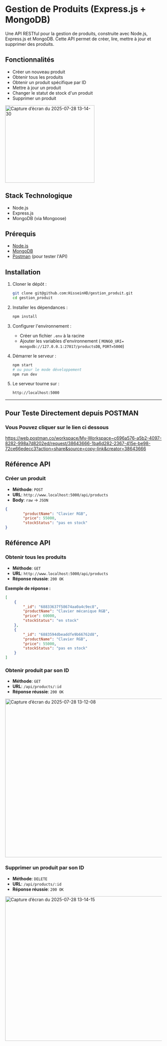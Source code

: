 # Gestion de Produits (Express.js + MongoDB)

Une API RESTful pour la gestion de produits, construite avec Node.js, Express.js et MongoDB. Cette API permet de créer, lire, mettre à jour et supprimer des produits.

## Fonctionnalités

- Créer un nouveau produit
- Obtenir tous les produits
- Obtenir un produit spécifique par ID
- Mettre à jour un produit
- Changer le statut de stock d'un produit
- Supprimer un produit
<img width="287" height="249" alt="Capture d’écran du 2025-07-28 13-14-30" src="https://github.com/user-attachments/assets/4e753ce5-cc9f-441b-b0b8-89313575bb46" />


## Stack Technologique

- Node.js
- Express.js
- MongoDB (via Mongoose)

## Prérequis

- [Node.js](https://nodejs.org/)
- [MongoDB](https://www.mongodb.com/)
- [Postman](https://www.postman.com/) (pour tester l'API)

## Installation

1. Cloner le dépôt :

    ```bash
    git clone git@github.com:HisseinHD/gestion_produit.git
    cd gestion_produit
    ```

2. Installer les dépendances :

    ```bash
    npm install
    ```

3. Configurer l'environnement :
   - Créer un fichier `.env` à la racine
   - Ajouter les variables d'environnement ( `MONGO_URI= mongodb://127.0.0.1:27017/productsDB`, `PORT=5000`)

4. Démarrer le serveur :

    ```bash
    npm start
    # ou pour le mode développement
    npm run dev
    ```

5. Le serveur tourne sur :

    ```bash
    http://localhost:5000
    ```

---
## Pour Teste Directement depuis POSTMAN
### Vous Pouvez cliquer sur le lien ci dessous
https://web.postman.co/workspace/My-Workspace~c696a576-a5b2-4097-8282-998a7d8202ed/request/38643666-1ba6d282-2367-415e-be98-72ce66edecc3?action=share&source=copy-link&creator=38643666
## Référence API

### Créer un produit
- **Méthode**: `POST`
- **URL**: `http://www.localhost:5000/api/products`
- **Body**: `raw` → `JSON`

```json
{
        "productName": "Clavier RGB",
        "price": 55000,
        "stockStatus": "pas en stock"
}
```
## Référence API

### Obtenir tous les produits
- **Méthode**: `GET`
- **URL**: `http://www.localhost:5000/api/products`
- **Réponse réussie**: `200 OK`

**Exemple de réponse :**
```json
[
    {
        "_id": "68833637f58674aa0a4c9ec8",
        "productName": "Clavier mécanique RGB",
        "price": 60000,
        "stockStatus": "en stock"
    },
    {
        "_id": "6883594dbeaddfe9b66762d8",
        "productName": "Clavier RGB",
        "price": 55000,
        "stockStatus": "pas en stock"
    }
]
```
### Obtenir  produit par son ID
- **Méthode**: `GET`
- **URL**: `/api/products/:id`
- **Réponse réussie**: `200 OK`
<img width="755" height="510" alt="Capture d’écran du 2025-07-28 13-12-08" src="https://github.com/user-attachments/assets/c4b89071-e679-426a-b6f7-4ee2194fef82" />

### Supprimer un produit par son ID
- **Méthode**: `DELETE`
- **URL**: `/api/products/:id`
- **Réponse réussie**: `200 OK`
<img width="835" height="465" alt="Capture d’écran du 2025-07-28 13-14-15" src="https://github.com/user-attachments/assets/a75457d4-9855-4bf6-b7c7-f190b76c6ee3" />




